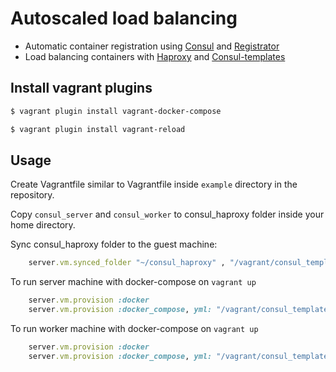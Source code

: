 # Autoscaled load balancing

* Automatic container registration using [Consul](https://hub.docker.com/r/progrium/consul/) and [Registrator](https://hub.docker.com/r/gliderlabs/registrator/)
* Load balancing containers with [Haproxy](http://cbonte.github.io/haproxy-dconv/configuration-1.7.html) and [Consul-templates](https://github.com/hashicorp/consul-template)

## Install vagrant plugins

```bash
$ vagrant plugin install vagrant-docker-compose

$ vagrant plugin install vagrant-reload
```

## Usage

Create Vagrantfile similar to Vagrantfile inside `example` directory in the repository.

Copy `consul_server` and `consul_worker` to consul_haproxy folder inside your home directory.

Sync consul_haproxy folder to the guest machine:

```ruby
	server.vm.synced_folder "~/consul_haproxy" , "/vagrant/consul_template"
```
To run server machine with docker-compose on `vagrant up`

```ruby
	server.vm.provision :docker
  	server.vm.provision :docker_compose, yml: "/vagrant/consul_template/consul_server/docker-compose.yml", rebuild: true, run: "always"
```

To run worker machine with docker-compose on `vagrant up`

```ruby
	server.vm.provision :docker
  	server.vm.provision :docker_compose, yml: "/vagrant/consul_template/consul_worker/docker-compose.yml", rebuild: true, run: "always"
```
